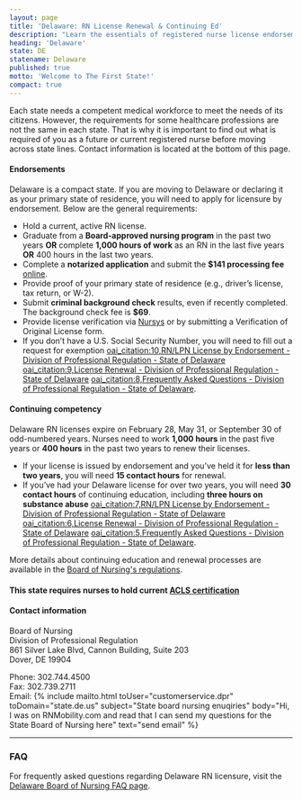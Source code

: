 ```yaml
---
layout: page
title: 'Delaware: RN License Renewal & Continuing Ed'
description: "Learn the essentials of registered nurse license endorsement, renewal, and continuing education in Delaware. Stay compliant with your nursing license."
heading: 'Delaware'
state: DE
statename: Delaware
published: true
motto: 'Welcome to The First State!'
compact: true
---
```


Each state needs a competent medical workforce to meet the needs of its citizens. However, the requirements for some healthcare professions are not the same in each state. That is why it is important to find out what is required of you as a future or current registered nurse before moving across state lines. Contact information is located at the bottom of this page.

#### Endorsements

Delaware is a compact state. If you are moving to Delaware or declaring it as your primary state of residence, you will need to apply for licensure by endorsement. Below are the general requirements:

- Hold a current, active RN license.
- Graduate from a **Board-approved nursing program** in the past two years **OR** complete **1,000 hours of work** as an RN in the last five years **OR** 400 hours in the last two years.
- Complete a **notarized application** and submit the **$141 processing fee** [online](https://delpros.delaware.gov/OH_HomePage).
- Provide proof of your primary state of residence (e.g., driver’s license, tax return, or W-2).
- Submit **criminal background check** results, even if recently completed. The background check fee is **$69**.
- Provide license verification via [Nursys](https://www.nursys.com) or by submitting a Verification of Original License form.
- If you don’t have a U.S. Social Security Number, you will need to fill out a request for exemption [oai_citation:10,RN/LPN License by Endorsement - Division of Professional Regulation - State of Delaware](https://dpr.delaware.gov/boards/nursing/reciprocity/) [oai_citation:9,License Renewal - Division of Professional Regulation - State of Delaware](https://dpr.delaware.gov/boards/nursing/renewal/) [oai_citation:8,Frequently Asked Questions - Division of Professional Regulation - State of Delaware](https://dpr.delaware.gov/boards/nursing/faqs/).

#### Continuing competency

Delaware RN licenses expire on February 28, May 31, or September 30 of odd-numbered years. Nurses need to work **1,000 hours** in the past five years or **400 hours** in the past two years to renew their licenses.

- If your license is issued by endorsement and you’ve held it for **less than two years**, you will need **15 contact hours** for renewal.
- If you’ve had your Delaware license for over two years, you will need **30 contact hours** of continuing education, including **three hours on substance abuse** [oai_citation:7,RN/LPN License by Endorsement - Division of Professional Regulation - State of Delaware](https://dpr.delaware.gov/boards/nursing/reciprocity/) [oai_citation:6,License Renewal - Division of Professional Regulation - State of Delaware](https://dpr.delaware.gov/boards/nursing/renewal/) [oai_citation:5,Frequently Asked Questions - Division of Professional Regulation - State of Delaware](https://dpr.delaware.gov/boards/nursing/faqs/).

More details about continuing education and renewal processes are available in the [Board of Nursing's regulations](https://regulations.delaware.gov/AdminCode/title24/1900.shtml).

#### This state requires nurses to hold current [ACLS certification](https://www.acls.net/delaware-acls-pals-bls)

#### Contact information

Board of Nursing  
Division of Professional Regulation  
861 Silver Lake Blvd, Cannon Building, Suite 203  
Dover, DE 19904

Phone: 302.744.4500  
Fax: 302.739.2711  
Email: {% include mailto.html
      toUser="customerservice.dpr"
      toDomain="state.de.us"
      subject="State board nursing enuqiries"
      body="Hi, I was on RNMobility.com and read that I can send my questions for the State Board of Nursing here"
      text="send email"
    %} 
 

---

### FAQ

For frequently asked questions regarding Delaware RN licensure, visit the [Delaware Board of Nursing FAQ page](https://dpr.delaware.gov/boards/nursing/faqs/).
